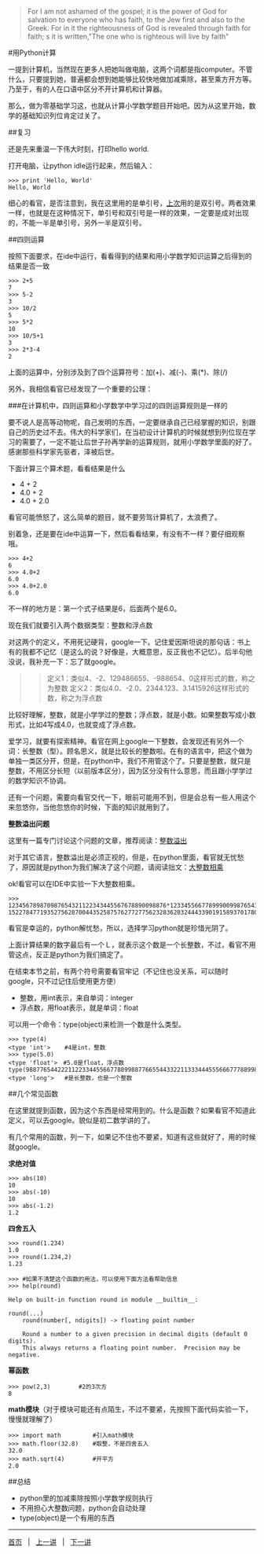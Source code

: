 >For I am not ashamed of the gospel; it is the power of God for salvation to everyone who has faith, to the Jew first and also to the Greek. For in it the righteousness of God is revealed through faith for faith; s it is written,"The one who is righteous will live by faith"

#用Python计算

一提到计算机，当然现在更多人把她叫做电脑，这两个词都是指computer。不管什么，只要提到她，普遍都会想到她能够比较快地做加减乘除，甚至乘方开方等。乃至于，有的人在口语中区分不开计算机和计算器。

那么，做为零基础学习这，也就从计算小学数学题目开始吧。因为从这里开始，数学的基础知识列位肯定过关了。

##复习

还是先来重温一下伟大时刻，打印hello world.

打开电脑，让python idle运行起来，然后输入：

    >>> print 'Hello, World'
    Hello, World

细心的看官，是否注意到，我在这里用的是单引号，[上次](./102.md)用的是双引号。两者效果一样，也就是在这种情况下，单引号和双引号是一样的效果，一定要是成对出现的，不能一半是单引号，另外一半是双引号。

##四则运算

按照下面要求，在ide中运行，看看得到的结果和用小学数学知识运算之后得到的结果是否一致

    >>> 2+5
    7
    >>> 5-2
    3
    >>> 10/2
    5
    >>> 5*2
    10
    >>> 10/5+1
    3
    >>> 2*3-4
    2

上面的运算中，分别涉及到了四个运算符号：加(+)、减(-)、乘(*)、除(/)

另外，我相信看官已经发现了一个重要的公理：

###在计算机中，四则运算和小学数学中学习过的四则运算规则是一样的

要不说人是高等动物呢，自己发明的东西，一定要继承自己已经掌握的知识，别跟自己的历史过不去。伟大的科学家们，在当初设计计算机的时候就想到列位现在学习的需要了，一定不能让后世子孙再学新的运算规则，就用小学数学里面的好了。感谢那些科学家先驱者，泽被后世。

下面计算三个算术题，看看结果是什么

- 4 + 2
- 4.0 + 2
- 4.0 + 2.0

看官可能愤怒了，这么简单的题目，就不要劳驾计算机了，太浪费了。

别着急，还是要在ide中运算一下，然后看看结果，有没有不一样？要仔细观察哦。

    >>> 4+2
    6
    >>> 4.0+2
    6.0
    >>> 4.0+2.0
    6.0

不一样的地方是：第一个式子结果是6，后面两个是6.0。

现在我们就要引入两个数据类型：整数和浮点数

对这两个的定义，不用死记硬背，google一下。记住爱因斯坦说的那句话：书上有的我都不记忆（是这么的说？好像是，大概意思，反正我也不记忆）。后半句他没说，我补充一下：忘了就google。

>>定义1：类似4、-2、129486655、-988654、0这样形式的数，称之为整数
>>定义2：类似4.0、-2.0、2344.123、3.1415926这样形式的数，称之为浮点数

比较好理解，整数，就是小学学过的整数；浮点数，就是小数。如果整数写成小数形式，比如4写成4.0，也就变成了浮点数。

爱学习，就要有探索精神。看官在网上google一下整数，会发现还有另外一个词：长整数（型）。顾名思义，就是比较长的整数啦。在有的语言中，把这个做为单独一类区分开，但是，在python中，我们不用管这个了。只要是整数，就只是整数，不用区分长短（以前版本区分），因为区分没有什么意思，而且跟小学学过的数学知识不协调。

还有一个问题，需要向看官交代一下，眼前可能用不到，但是会总有一些人用这个来忽悠你，当他忽悠你的时候，下面的知识就用到了。

**整数溢出问题**

这里有一篇专门讨论这个问题的文章，推荐阅读：[整数溢出](http://zhaoweizhuanshuo.blog.163.com/blog/static/148055262201093151439742/)

对于其它语言，整数溢出是必须正视的，但是，在python里面，看官就无忧愁了，原因就是python为我们解决了这个问题，请阅读拙文：[大整数相乘](https://github.com/qiwsir/algorithm/blob/master/big_int.md)

ok!看官可以在IDE中实验一下大整数相乘。

    >>> 123456789870987654321122343445567678890098876*1233455667789990099876543332387665443345566
    152278477193527562870044352587576277277562328362032444339019158937017801601677976183816L

看官是幸运的，python解忧愁，所以，选择学习python就是珍惜光阴了。

上面计算结果的数字最后有一个Ｌ，就表示这个数是一个长整数，不过，看官不用管这点，反正是python为我们搞定了。

在结束本节之前，有两个符号需要看官牢记（不记住也没关系，可以随时google，只不过记住后使用更方便）

- 整数，用int表示，来自单词：integer
- 浮点数，用float表示，就是单词：float

可以用一个命令：type(object)来检测一个数是什么类型。

    >>> type(4)
    <type 'int'>    #4是int，整数
    >>> type(5.0)
    <type 'float'>　#5.0是float，浮点数
    type(988776544222112233445566778899887766554433221133344455566677788998776543222344556678)
    <type 'long'>   #是长整数，也是一个整数

##几个常见函数

在这里就提到函数，因为这个东西是经常用到的。什么是函数？如果看官不知道此定义，可以去google。貌似是初二数学讲的了。

有几个常用的函数，列一下，如果记不住也不要紧，知道有这些就好了，用的时候就google。

**求绝对值**

    >>> abs(10)
    10
    >>> abs(-10)
    10
    >>> abs(-1.2)
    1.2

**四舍五入**

    >>> round(1.234)
    1.0
    >>> round(1.234,2)
    1.23

    >>> #如果不清楚这个函数的用法，可以使用下面方法看帮助信息
    >>> help(round)

    Help on built-in function round in module __builtin__:

    round(...)
        round(number[, ndigits]) -> floating point number
            
        Round a number to a given precision in decimal digits (default 0 digits).
        This always returns a floating point number.  Precision may be negative.

**幂函数**

    >>> pow(2,3)        #2的3次方
    8

**math模块**（对于模块可能还有点陌生，不过不要紧，先按照下面代码实验一下，慢慢就理解了）

    >>> import math         #引入math模块
    >>> math.floor(32.8)    #取整，不是四舍五入
    32.0
    >>> math.sqrt(4)        #开平方
    2.0


##总结

- python里的加减乘除按照小学数学规则执行
- 不用担心大整数问题，python会自动处理
- type(object)是一个有用的东西

<hr>

[首页](./index.md)&nbsp;&nbsp;&nbsp;|&nbsp;&nbsp;&nbsp;[上一讲](./102.md)&nbsp;&nbsp;&nbsp;|&nbsp;&nbsp;&nbsp;[下一讲](./104.md)
